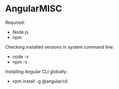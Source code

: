 # AngularMISC

Required:
- Node.js
- npm

Checking installed versions in system command line:
- node -v
- npm -v

Installing Angular CLI globally:
- npm install -g @angular/cli